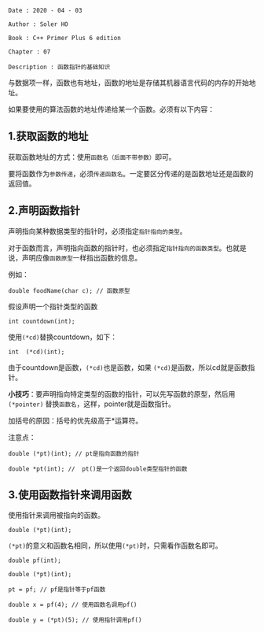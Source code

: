 ```
Date : 2020 - 04 - 03

Author : Soler HO

Book : C++ Primer Plus 6 edition

Chapter : 07
 
Description : 函数指针的基础知识
```
与数据项一样，函数也有地址，函数的地址是存储其机器语言代码的内存的开始地址。

如果要使用的算法函数的地址传递给某一个函数。必须有以下内容：

## 1.获取函数的地址
获取函数地址的方式：使用`函数名（后面不带参数）`即可。

要将函数作为`参数传递`，必须`传递函数名`。一定要区分传递的是函数地址还是函数的返回值。


## 2.声明函数指针
声明指向某种数据类型的指针时，必须指定`指针指向的类型`。

对于函数而言，声明指向函数的指针时，也必须指定`指针指向的函数类型`。也就是说，声明应像`函数原型`一样指出函数的信息。

例如：
```
double foodName(char c); // 函数原型
```

假设声明一个指针类型的函数
```
int countdown(int);
```

使用`(*cd)`替换countdown，如下：
```
int  (*cd)(int); 
```
由于countdown是函数，`(*cd)`也是函数，如果 `(*cd)`是函数，所以cd就是函数指针。

**小技巧**：要声明指向特定类型的函数的指针，可以先写函数的原型，然后用`(*pointer)` 替换`函数名`，这样，pointer就是函数指针。

加括号的原因：括号的优先级高于*运算符。

注意点：
```
double (*pt)(int); // pt是指向函数的指针

double *pt(int); //  pt()是一个返回double类型指针的函数
```

## 3.使用函数指针来调用函数
使用指针来调用被指向的函数。
```
double (*pt)(int);
```
`(*pt)`的意义和函数名相同，所以使用`(*pt)`时，只需看作函数名即可。

```
double pf(int);

double (*pt)(int);

pt = pf; // pf是指针等于pf函数

double x = pf(4); // 使用函数名调用pf()

double y = (*pt)(5); // 使用指针调用pf()
```

